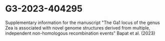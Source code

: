 # G3-2023-404295
Supplementary information for the manuscript "The Ga1 locus of the genus Zea is associated with novel genome structures derived from multiple, independent non-homologous recombination events" 
Bapat et al. (2023)
